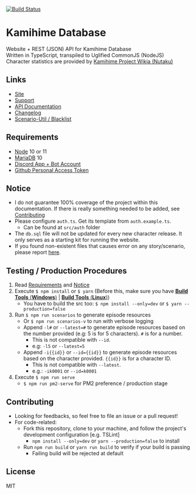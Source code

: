 [![Build Status](https://travis-ci.org/gazmull/kamihime-database.svg?branch=master)](https://travis-ci.org/gazmull/kamihime-database)
# Kamihime Database
Website + REST (JSON) API for Kamihime Database
<br> Written in TypeScript, transpiled to Uglified CommonJS (NodeJS)
<br> Character statistics are provided by [Kamihime Project Wikia (Nutaku)](https://kamihime-project.wikia.com)

## Links
- [Site](http://kamihimedb.thegzm.space)
- [Support](http://support.thegzm.space)
- [API Documentation](https://gazmull.github.io/kamihime-database)
- [Changelog](/CHANGELOG.md)
- [Scenario-Util / Blacklist](https://gist.github.com/gazmull/45cd187e4a476795bcef630a8018e1a6)

## Requirements
- [Node](https://nodejs.org) 10 or 11
- [MariaDB](https://mariadb.org) 10
- [Discord App + Bot Account](https://discordapp.com/developers/applications/me)
- [Github Personal Access Token](https://github.com/settings/tokens)

## Notice
- I do not guarantee 100% coverage of the project within this documentation. If there is really something needed to be added, see [Contributing](#Contributing)
- Please configure `auth.ts`. Get its template from `auth.example.ts`.
  - Can be found at `src/auth` folder
- The `db.sql` file will not be updated for every new character release. It only serves as a starting kit for running the website.
- If you found non-existent files that causes error on any story/scenario, please report [here](https://gist.github.com/gazmull/45cd187e4a476795bcef630a8018e1a6).

## Testing / Production Procedures
1. Read [Requirements](#Requirements) and [Notice](#Notice)
2. Execute `$ npm install` or `$ yarn` (Before this, make sure you have [**Build Tools** (**Windows**)](https://github.com/felixrieseberg/windows-build-tools) | [**Build Tools** (**Linux**)](https://superuser.com/questions/352000/whats-a-good-way-to-install-build-essentials-all-common-useful-commands-on))
    - You have to build the src too: `$ npm install --only=dev` or `$ yarn --production=false`
3. Run `$ npm run scenarios` to generate episode resources
    - Or `$ npm run scenarios-v` to run with verbose logging
    - Append `-l#` or `--latest=#` to generate episode resources based on the number provided (e.g: 5 is for 5 characters). `#` is for a number.
        - This is not compatible with `--id`.
        - e.g: `-l5` or `--latest=5`
    - Append `-i{{id}}` or `--id={{id}}` to generate episode resources based on the character provided. `{{id}}` is for a character ID.
        - This is not compatible with `--latest`.
        - e.g.: `-ik0001` or `--id=k0001`
4. Execute `$ npm run serve`
    - `$ npm run pm2-serve` for PM2 preference / production stage

## Contributing
- Looking for feedbacks, so feel free to file an issue or a pull request!
- For code-related:
  - Fork this repository, clone to your machine, and follow the project's development configuration [e.g. TSLint]
    - `npm install --only=dev` or `yarn --production=false` to install
  - Run `npm run build` or `yarn run build` to verify if your build is passing
    - Failing build will be rejected at default

## License
MIT
